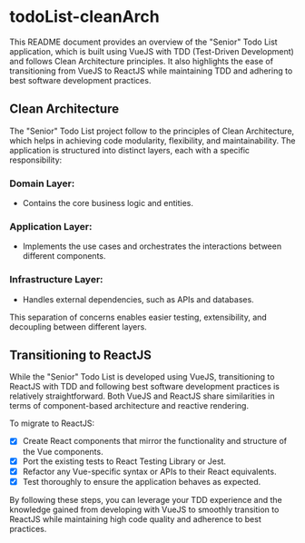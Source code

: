 # todoList-cleanArch

This README document provides an overview of the "Senior" Todo List application, which is built using VueJS with TDD (Test-Driven Development) and follows Clean Architecture principles. It also highlights the ease of transitioning from VueJS to ReactJS while maintaining TDD and adhering to best software development practices.

## Clean Architecture
The "Senior" Todo List project follow to the principles of Clean Architecture, which helps in achieving code modularity, flexibility, and maintainability. The application is structured into distinct layers, each with a specific responsibility:

### Domain Layer:
- Contains the core business logic and entities.
### Application Layer:
- Implements the use cases and orchestrates the interactions between different components.
### Infrastructure Layer:
- Handles external dependencies, such as APIs and databases.

This separation of concerns enables easier testing, extensibility, and decoupling between different layers.

## Transitioning to ReactJS
While the "Senior" Todo List is developed using VueJS, transitioning to ReactJS with TDD and following best software development practices is relatively straightforward. Both VueJS and ReactJS share similarities in terms of component-based architecture and reactive rendering.

To migrate to ReactJS:

- [x] Create React components that mirror the functionality and structure of the Vue components.
- [x] Port the existing tests to React Testing Library or Jest.
- [x] Refactor any Vue-specific syntax or APIs to their React equivalents.
- [x] Test thoroughly to ensure the application behaves as expected.

By following these steps, you can leverage your TDD experience and the knowledge gained from developing with VueJS to smoothly transition to ReactJS while maintaining high code quality and adherence to best practices.
